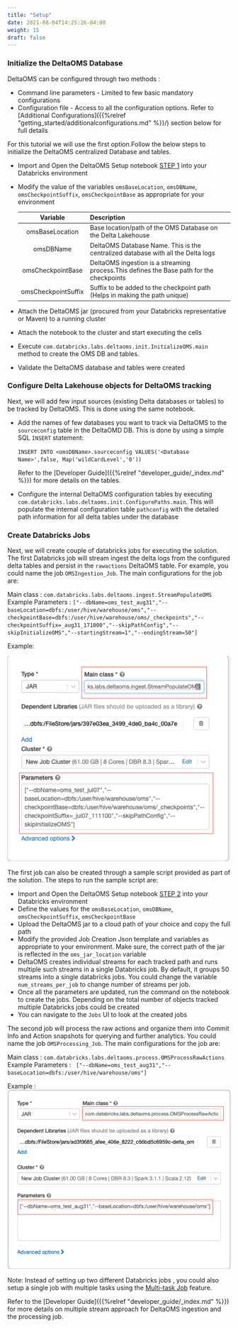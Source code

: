 ```yaml
---
title: "Setup"
date: 2021-08-04T14:25:26-04:00
weight: 15
draft: false
---
```


### Initialize the DeltaOMS Database

DeltaOMS can be configured through two methods :
- Command line parameters - Limited to few basic mandatory configurations
- Configuration file - Access to all the configuration options. Refer to 
   [Additional Configurations]({{%relref "getting_started/additionalconfigurations.md" %}}/) section below for full details

For this tutorial we will use the first option.Follow the below steps to initialize the 
DeltaOMS centralized Database and tables.

- Import and Open the DeltaOMS Setup notebook [STEP 1](/assets/OMS_Setup_STEP1.scala) into 
  your Databricks environment
- Modify the value of the variables `omsBaseLocation`, `omsDBName`, 
`omsCheckpointSuffix`, `omsCheckpointBase` as appropriate for your environment

  | Variable | Description |
  | :-----------: | :----------- |
  | omsBaseLocation | Base location/path of the OMS Database on the Delta Lakehouse |
  | omsDBName | DeltaOMS Database Name. This is the centralized database with all the Delta logs |
  | omsCheckpointBase | DeltaOMS ingestion is a streaming process.This defines the Base path for the checkpoints |
  | omsCheckpointSuffix | Suffix to be added to the checkpoint path (Helps in making the path unique) |

- Attach the DeltaOMS jar (procured from your Databricks representative or Maven) to a running cluster
- Attach the notebook to the cluster and start executing the cells
- Execute `com.databricks.labs.deltaoms.init.InitializeOMS.main` method to create the OMS DB and tables.
- Validate the DeltaOMS database and tables were created

### Configure Delta Lakehouse objects for DeltaOMS tracking

Next, we will add few input sources (existing Delta databases or tables) to be tracked by DeltaOMS.
This is done using the same notebook.

- Add the names of few databases you want to track via DeltaOMS to the `sourceconfig` table in the DeltaOMD DB. 
  This is done by using a simple SQL `INSERT` statement: 
  
  `INSERT INTO <omsDBName>.sourceconfig VALUES('<Database Name>',false, Map('wildCardLevel','0'))`
   
   Refer to the [Developer Guide]({{%relref "developer_guide/_index.md" %}}) for more details on the tables.
   
- Configure the internal DeltaOMS configuration tables by executing 
  `com.databricks.labs.deltaoms.init.ConfigurePaths.main`. 
  This will populate the internal configuration table `pathconfig` with the detailed path 
  information for all delta tables under the database
  
### Create Databricks Jobs
Next, we will create couple of databricks jobs for executing the solution. The first Databricks job
will stream ingest the delta logs from the configured delta tables and persist in the `rawactions` DeltaOMS table. 
For example, you could name the job `OMSIngestion_Job`. The main configurations for the job are:

Main class : `com.databricks.labs.deltaoms.ingest.StreamPopulateOMS` 
Example Parameters : `
["--dbName=oms_test_aug31","--baseLocation=dbfs:/user/hive/warehouse/oms","--checkpointBase=dbfs:/user/hive/warehouse/oms/_checkpoints","--checkpointSuffix=_aug31_171000","--skipPathConfig","--skipInitializeOMS","--startingStream=1","--endingStream=50"]
`

Example:

![Delta OMS Streaming Ingestion Job](/images/DeltaOMS_Ingestion_Job_1.png)

The first job can also be created through a sample script provided as part of the solution. The steps to run the sample script are:
- Import and Open the DeltaOMS Setup notebook [STEP 2](/assets/OMS_Setup_STEP2.py) into 
  your Databricks environment
- Define the values for the `omsBaseLocation`, `omsDBName`, `omsCheckpointSuffix`, `omsCheckpointBase` 
- Upload the DeltaOMS jar to a cloud path of your choice and copy the full path
- Modify the provided Job Creation Json template and variables as appropriate to your environment. 
  Make sure, the correct path of the jar is reflected in the `oms_jar_location` variable
- DeltaOMS creates individual streams for each tracked path and runs multiple such streams in a
  single Databricks job. By default, it groups 50 streams into a single databricks jobs. 
  You could change the variable `num_streams_per_job` to change number of streams per job.
- Once all the parameters are updated, run the command on the notebook to create the jobs. 
  Depending on the total number of objects tracked multiple Databricks jobs could be created
- You can navigate to the `Jobs` UI to look at the created jobs

The second job will process the raw actions and organize them into Commit Info and Action snapshots for querying and further analytics.
You could name the job `OMSProcessing_Job`. The main configurations for the job are: 

Main class : `com.databricks.labs.deltaoms.process.OMSProcessRawActions` 
Example Parameters : `
["--dbName=oms_test_aug31","--baseLocation=dbfs:/user/hive/warehouse/oms"]`

Example : 
![Delta OMS Processing Job](/images/DeltaOMS_Process_Job_1.png)

Note: Instead of setting up two different Databricks jobs , you could also setup a single job 
with multiple tasks using the [Multi-task Job](https://docs.databricks.com/data-engineering/jobs/index.html) feature.

Refer to the [Developer Guide]({{%relref "developer_guide/_index.md" %}}) for more details on multiple stream approach 
for DeltaOMS ingestion and the processing job.